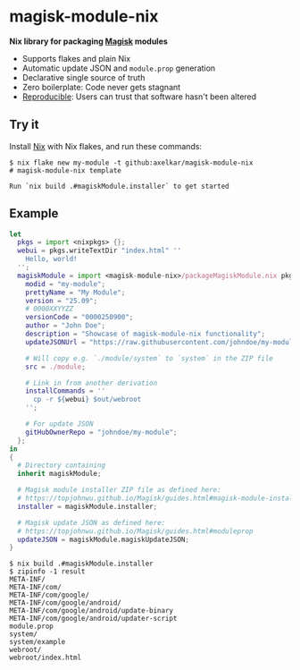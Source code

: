 # magisk-module-nix

**Nix library for packaging [Magisk](https://github.com/topjohnwu/Magisk) modules**

- Supports flakes and plain Nix
- Automatic update JSON and `module.prop` generation
- Declarative single source of truth
- Zero boilerplate: Code never gets stagnant
- [Reproducible](https://reproducible-builds.org/): Users can trust that software hasn't been altered

## Try it

Install [Nix](https://nixos.org/) with Nix flakes, and run these commands:

```console
$ nix flake new my-module -t github:axelkar/magisk-module-nix
# magisk-module-nix template

Run `nix build .#magiskModule.installer` to get started
```

## Example

```nix
let
  pkgs = import <nixpkgs> {};
  webui = pkgs.writeTextDir "index.html" ''
    Hello, world!
  '';
  magiskModule = import <magisk-module-nix>/packageMagiskModule.nix pkgs {
    modid = "my-module";
    prettyName = "My Module";
    version = "25.09";
    # 0000XXYYZZ
    versionCode = "0000250900";
    author = "John Doe";
    description = "Showcase of magisk-module-nix functionality";
    updateJSONUrl = "https://raw.githubusercontent.com/johndoe/my-module/main/magisk-update.json";

    # Will copy e.g. `./module/system` to `system` in the ZIP file
    src = ./module;

    # Link in from another derivation
    installCommands = ''
      cp -r ${webui} $out/webroot
    '';

    # For update JSON
    gitHubOwnerRepo = "johndoe/my-module";
  };
in
{
  # Directory containing
  inherit magiskModule;

  # Magisk module installer ZIP file as defined here:
  # https://topjohnwu.github.io/Magisk/guides.html#magisk-module-installer
  installer = magiskModule.installer;

  # Magisk update JSON as defined here:
  # https://topjohnwu.github.io/Magisk/guides.html#moduleprop
  updateJSON = magiskModule.magiskUpdateJSON;
}
```

```console
$ nix build .#magiskModule.installer
$ zipinfo -1 result
META-INF/
META-INF/com/
META-INF/com/google/
META-INF/com/google/android/
META-INF/com/google/android/update-binary
META-INF/com/google/android/updater-script
module.prop
system/
system/example
webroot/
webroot/index.html
```
